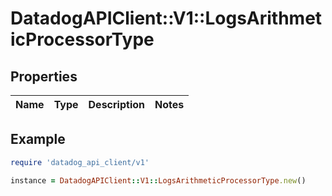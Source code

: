 # DatadogAPIClient::V1::LogsArithmeticProcessorType

## Properties

| Name | Type | Description | Notes |
| ---- | ---- | ----------- | ----- |

## Example

```ruby
require 'datadog_api_client/v1'

instance = DatadogAPIClient::V1::LogsArithmeticProcessorType.new()
```

